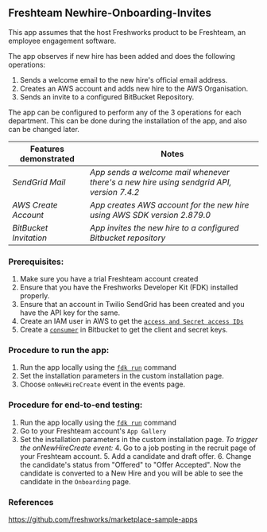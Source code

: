 ## Freshteam Newhire-Onboarding-Invites

This app assumes that the host Freshworks product to be Freshteam, an employee engagement software.

The app observes if new hire has been added and does the following operations:

1. Sends a welcome email to the new hire's official email address.
2. Creates an AWS account and adds new hire to the AWS Organisation.
3. Sends an invite to a configured BitBucket Repository.

The app can be configured to perform any of the 3 operations for each department. This can be done during the installation of the app, and also can be changed later. 

Features demonstrated | Notes
-------------------- | ------
 _SendGrid Mail_ | _App sends a welcome mail whenever there's a new hire using sendgrid API, version 7.4.2_
 _AWS Create Account_ | _App creates AWS account for the new hire using AWS SDK version 2.879.0_
  _BitBucket Invitation_ | _App invites the new hire to a configured Bitbucket repository_

### Prerequisites:
1. Make sure you have a trial Freshteam account created
2. Ensure that you have the Freshworks Developer Kit (FDK) installed properly.
3. Ensure that an account in Twilio SendGrid has been created and you have the API key for the same. 
4. Create an IAM user in AWS to get the [`access and Secret access IDs`](https://docs.aws.amazon.com/powershell/latest/userguide/pstools-appendix-sign-up.html)
5. Create a [`consumer`](https://support.atlassian.com/bitbucket-cloud/docs/use-oauth-on-bitbucket-cloud/) in Bitbucket to get the client and secret keys. 

### Procedure to run the app:
1. Run the app locally using the [`fdk run`](https://developers.freshteam.com/docs/freshworks-cli/#run) command
2. Set the installation parameters in the custom installation page.
3. Choose `onNewHireCreate` event in the events page.

### Procedure for end-to-end testing:
1. Run the app locally using the [`fdk run`](https://developers.freshchat.com/v2/docs/freshworks-cli/#run) command
2. Go to your Freshteam account's `App Gallery`
3. Set the installation parameters in the custom installation page. 
    _To trigger the onNewHireCreate event:_
    4. Go to a job posting in the recruit page of your Freshteam account. 
    5. Add a candidate and draft offer.
    6. Change the candidate's status from "Offered" to "Offer Accepted". Now the candidate is converted to a New Hire and you will be able to see the candidate in the `Onboarding` page. 
    
### References
https://github.com/freshworks/marketplace-sample-apps
